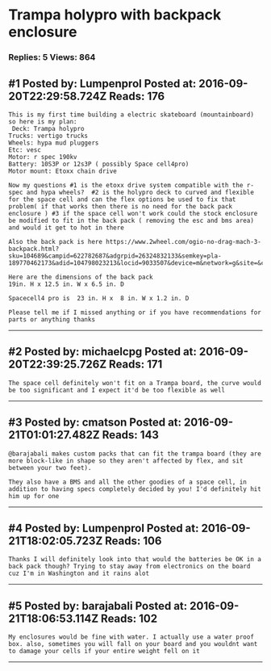 # Trampa holypro with backpack enclosure

### Replies: 5 Views: 864

## \#1 Posted by: Lumpenprol Posted at: 2016-09-20T22:29:58.724Z Reads: 176

```
This is my first time building a electric skateboard (mountainboard) so here is my plan:
 Deck: Trampa holypro 
Trucks: vertigo trucks
Wheels: hypa mud pluggers
Etc: vesc
Motor: r spec 190kv
Battery: 10S3P or 12s3P ( possibly Space cell4pro)
Motor mount: Etoxx chain drive
 
Now my questions #1 is the etoxx drive system compatible with the r-spec and hypa wheels?  #2 is the holypro deck to curved and flexible for the space cell and can the flex options be used to fix that problem( if that works then there is no need for the back pack enclosure ) #3 if the space cell won't work could the stock enclosure be modified to fit in the back pack ( removing the esc and bms area) and would it get to hot in there 

Also the back pack is here https://www.2wheel.com/ogio-no-drag-mach-3-backpack.html?sku=104689&campid=622782687&adgrpid=26324832133&semkey=pla-189770462173&adid=104798023213&locid=9033507&device=m&network=g&site=&category=&pos=1o1&extn=&expmt=&qry=&gclid=Cj0KEQjwvIO_BRDt27qG3YX0w4wBEiQAsGu3eR3D3Lj1PfgusODY5DTGNrV_MIObiD_2TTDqR9mwXMEaAtBH8P8HAQ

Here are the dimensions of the back pack 
19in. H x 12.5 in. W x 6.5 in. D

Spacecell4 pro is  23 in. H x  8 in. W x 1.2 in. D 

Please tell me if I missed anything or if you have recommendations for parts or anything thanks
```

---
## \#2 Posted by: michaelcpg Posted at: 2016-09-20T22:39:25.726Z Reads: 171

```
The space cell definitely won't fit on a Trampa board, the curve would be too significant and I expect it'd be too flexible as well
```

---
## \#3 Posted by: cmatson Posted at: 2016-09-21T01:01:27.482Z Reads: 143

```
@barajabali makes custom packs that can fit the trampa board (they are more block-like in shape so they aren't affected by flex, and sit between your two feet). 

They also have a BMS and all the other goodies of a space cell, in addition to having specs completely decided by you! I'd definitely hit him up for one
```

---
## \#4 Posted by: Lumpenprol Posted at: 2016-09-21T18:02:05.723Z Reads: 106

```
Thanks I will definitely look into that would the batteries be OK in a back pack though? Trying to stay away from electronics on the board  cuz I'm in Washington and it rains alot
```

---
## \#5 Posted by: barajabali Posted at: 2016-09-21T18:06:53.114Z Reads: 102

```
My enclosures would be fine with water. I actually use a water proof box. also, sometimes you will fall on your board and you wouldnt want to damage your cells if your entire weight fell on it
```

---

